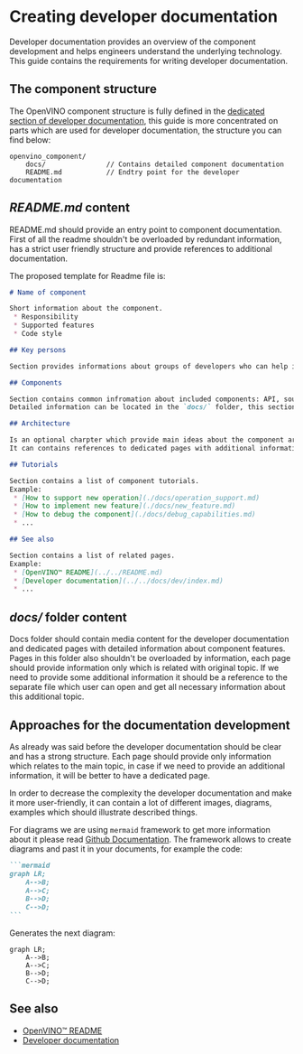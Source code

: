 # Creating developer documentation

Developer documentation provides an overview of the component development and helps engineers understand the underlying technology.
This guide contains the requirements for writing developer documentation.


## The component structure

The OpenVINO component structure is fully defined in the [dedicated section of developer documentation](./index.md#openvino-component-structure),
this guide is more concentrated on parts which are used for developer documentation, the structure you can find below:

```
openvino_component/
    docs/               // Contains detailed component documentation
    README.md           // Endtry point for the developer documentation
```

## ***README.md*** content

README.md should provide an entry point to component documentation. 
First of all the readme shouldn't be overloaded by redundant information, has a strict user friendly structure and provide references to additional documentation.

The proposed template for Readme file is:
```md
# Name of component

Short information about the component.
 * Responsibility
 * Supported features
 * Code style

## Key persons

Section provides informations about groups of developers who can help in case of questions and also review and merge PRs.

## Components

Section contains common infromation about included components: API, sources, tests and etc.
Detailed information can be located in the `docs/` folder, this section can contain links to these pages.

## Architecture

Is an optional charpter which provide main ideas about the component architecture.
It can contains references to dedicated pages with additional information.

## Tutorials

Section contains a list of component tutorials.
Example:
 * [How to support new operation](./docs/operation_support.md)
 * [How to implement new feature](./docs/new_feature.md)
 * [How to debug the component](./docs/debug_capabilities.md)
 * ...

## See also

Section contains a list of related pages.
Example:
 * [OpenVINO™ README](../../README.md)
 * [Developer documentation](../../docs/dev/index.md)
 * ...
```

## ***docs/*** folder content

Docs folder should contain media content for the developer documentation and dedicated pages with detailed information about component features.
Pages in this folder also shouldn't be overloaded by information, each page should provide information only which is related with original topic. If we need to provide some additional information it should be a reference to the separate file which user can open and get all necessary information about this additional topic.

## Approaches for the documentation development

As already was said before the developer documentation should be clear and has a strong structure. Each page should provide only information which relates to the main topic, in case if we need to provide an additional information, it will be better to have a dedicated page.

In order to decrease the complexity the developer documentation and make it more user-friendly, it can contain a lot of different images, diagrams, examples which should illustrate described things.

For diagrams we are using `mermaid` framework to get more information about it please read [Github Documentation](https://docs.github.com/en/get-started/writing-on-github/working-with-advanced-formatting/creating-diagrams). The framework allows to create diagrams and past it in your documents, for example the code:

````md
```mermaid
graph LR;
    A-->B;
    A-->C;
    B-->D;
    C-->D;
```
````

Generates the next diagram:
```mermaid
graph LR;
    A-->B;
    A-->C;
    B-->D;
    C-->D;
```

## See also
 * [OpenVINO™ README](../../README.md)
 * [Developer documentation](./index.md)
